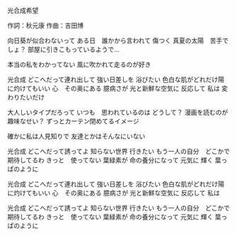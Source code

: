 光合成希望

作詞：秋元康
作曲：吉田博

向日葵が似合わないって
ある日　誰かから言われて
傷つく
真夏の太陽　苦手でしょ？
部屋に引きこもっているようで…

本当の私をわかってない
風に吹かれて走るのが好き

光合成
どこへだって連れ出して
強い日差しを
浴びたい
色白な肌がどれだけ陽に灼けてもいい
心　その奥にある
臆病さが
光と新鮮な空気に
反応して
私は
変わりたいだけ

大人しいタイプだろって
いつも　思われているのは
どうして？
漫画を読むのが趣味なせい？
ずっとカーテン閉めてるイメージ

確かに私は人見知りで
友達とかはそんなにいない

光合成
どこへだって誘ってよ
知らない世界
行きたい
もう一人の自分　どこかで期待してるわ
きっと　使ってない
葉緑素が
命の養分になって
元気に
輝く
葉っぱのように

光合成
どこへだって連れ出して
強い日差しを
浴びたい
色白な肌がどれだけ陽に灼けてもいい
心　その奥にある
臆病さが
光と新鮮な空気に
反応して
私は

光合成
どこへだって誘ってよ
知らない世界
行きたい
もう一人の自分　どこかで期待してるわ
きっと　使ってない
葉緑素が
命の養分になって
元気に
輝く
葉っぱのように